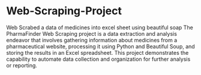 # Web-Scraping-Project
Web Scrabed a data of medicines into excel sheet using beautiful soap
The PharmaFinder Web Scraping project is a data extraction and analysis endeavor that involves gathering information about medicines from a pharmaceutical website, processing it using Python and Beautiful Soup, and storing the results in an Excel spreadsheet. This project demonstrates the capability to automate data collection and organization for further analysis or reporting.
